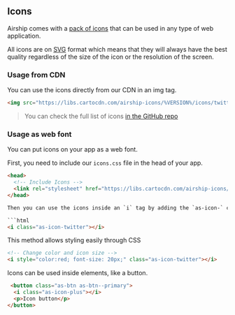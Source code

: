 ## Icons

Airship comes with a [pack of icons](https://cartodb.github.io/airship/packages/icons/examples/) that can be used in any type of web application.

All icons are on [SVG](https://en.wikipedia.org/wiki/Scalable_Vector_Graphics) format which means that they will always have the best quality regardless of the size of the icon or the resolution of the screen.

### Usage from CDN
You can use the icons directly from our CDN in an img tag.

```html
<img src="https://libs.cartocdn.com/airship-icons/%VERSION%/icons/twitter.svg" alt="Twitter logo">
```

> You can check the full list of icons [in the GitHub repo](https://github.com/CartoDB/airship/tree/%VERSION%/packages/icons/dist/icons)

### Usage as web font

You can put icons on your app as a web font.

First, you need to include our `icons.css` file in the head of your app.

```html
<head>
  <!-- Include Icons -->
  <link rel="stylesheet" href="https://libs.cartocdn.com/airship-icons/%VERSION%/icons.css">
</head>

Then you can use the icons inside an `i` tag by adding the `as-icon-` class followed by the icon name you want to use.

```html
<i class="as-icon-twitter"></i>
```

This method allows styling easily through CSS

```html
<!-- Change color and icon size -->
<i style="color:red; font-size: 20px;" class="as-icon-twitter"></i>
```


Icons can be used inside elements, like a button.


```html
 <button class="as-btn as-btn--primary">
  <i class="as-icon-plus"></i>
  <p>Icon button</p>
</button>
```